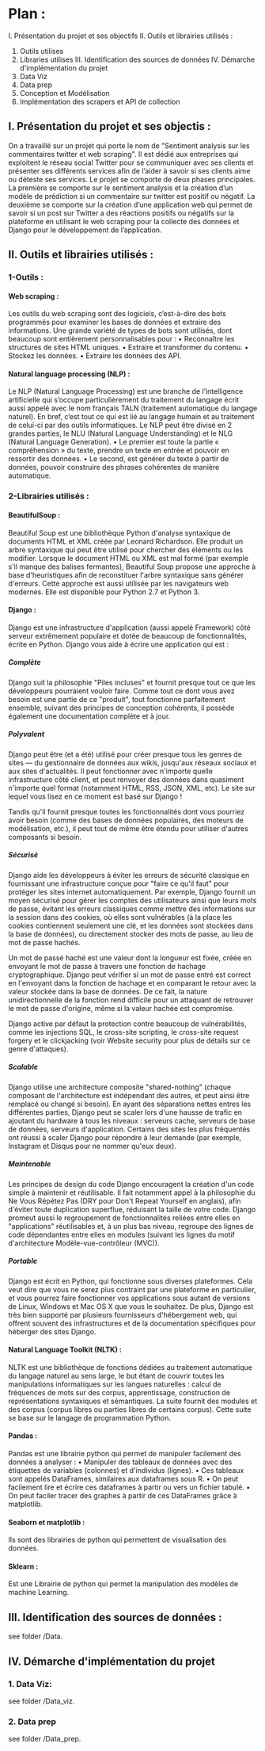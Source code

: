 # Plan :
I.	Présentation du projet et ses objectifs
II.	Outils et librairies utilisés :
1.	Outils utilises
2.	Libraries utilises
III.	Identification des sources de données
IV.	Démarche d'implémentation du projet
1.	Data Viz
2.	Data prep
3.	Conception et Modélisation 
4.	Implémentation des scrapers et API de collection


## I.	Présentation du projet et ses objectis :
On a travaillé sur un projet qui porte le nom de "Sentiment analysis sur les commentaires twitter et web scraping".
Il est dédié aux entreprises qui exploitent le réseau social Twitter pour se communiquer avec ses clients et présenter ses différents services afin de l’aider à savoir si ses clients aime ou déteste ses services.
 Le projet se comporte de deux phases principales. La première se comporte sur le sentiment analysis et la création d’un modèle de prédiction si un commentaire sur twitter est positif ou négatif.
La deuxième se comporte sur la création d’une application web qui permet de savoir si un post sur Twitter a des réactions positifs ou négatifs sur la plateforme en utilisant le web scraping pour la collecte des données et Django pour le développement de l’application.

## II.	Outils et librairies utilisés :

### 1-Outils :

#### Web scraping :
Les outils du web scraping sont des logiciels, c’est-à-dire des bots programmés pour examiner les bases de données et extraire des informations. Une grande variété de types de bots sont utilisés, dont beaucoup sont entièrement personnalisables pour :
•	Reconnaître les structures de sites HTML uniques.
•	Extraire et transformer du contenu.
•	Stockez les données.
•	Extraire les données des API.
#### Natural language processing (NLP) :
Le NLP (Natural Language Processing) est une branche de l’intelligence artificielle qui s’occupe particulièrement du traitement du langage écrit aussi appelé avec le nom français TALN (traitement automatique du langage naturel). En bref, c’est tout ce qui est lié au langage humain et au traitement de celui-ci par des outils informatiques.
Le NLP peut être divisé en 2 grandes parties, le NLU (Natural Language Understanding) et le NLG (Natural Language Generation).
•	Le premier est toute la partie « compréhension » du texte, prendre un texte en entrée et pouvoir en ressortir des données.
•	Le second, est générer du texte à partir de données, pouvoir construire des phrases cohérentes de manière automatique.

### 2-Librairies utilisés :

#### BeautifulSoup : 

Beautiful Soup est une bibliothèque Python d'analyse syntaxique de documents HTML et XML créée par Leonard Richardson. Elle produit un arbre syntaxique qui peut être utilisé pour chercher des éléments ou les modifier. Lorsque le document HTML ou XML est mal formé (par exemple s'il manque des balises fermantes), Beautiful Soup propose une approche à base d'heuristiques afin de reconstituer l'arbre syntaxique sans générer d'erreurs. Cette approche est aussi utilisée par les navigateurs web modernes. Elle est disponible pour Python 2.7 et Python 3.

#### Django :
Django est une infrastructure d'application (aussi appelé Framework) côté serveur extrêmement populaire et dotée de beaucoup de fonctionnalités, écrite en Python. 
Django vous aide à écrire une application qui est :

##### Complète

Django suit la philosophie "Piles incluses" et fournit presque tout ce que les développeurs pourraient vouloir faire. Comme tout ce dont vous avez besoin est une partie de ce "produit", tout fonctionne parfaitement ensemble, suivant des principes de conception cohérents, il possède également une documentation complète et à jour.

##### Polyvalent

Django peut être (et a été) utilisé pour créer presque tous les genres de sites — du gestionnaire de données aux wikis, jusqu'aux réseaux sociaux et aux sites d'actualités. Il peut fonctionner avec n'importe quelle infrastructure côté client, et peut renvoyer des données dans quasiment n'importe quel format (notamment HTML, RSS, JSON, XML, etc). Le site sur lequel vous lisez en ce moment est basé sur Django !

Tandis qu'il fournit presque toutes les fonctionnalités dont vous pourriez avoir besoin (comme des bases de données populaires, des moteurs de modélisation, etc.), il peut tout de même être étendu pour utiliser d'autres composants si besoin.

##### Sécurisé

Django aide les développeurs à éviter les erreurs de sécurité classique en fournissant une infrastructure conçue pour "faire ce qu'il faut" pour protéger les sites internet automatiquement. Par exemple, Django fournit un moyen sécurisé pour gérer les comptes des utilisateurs ainsi que leurs mots de passe, évitant les erreurs classiques comme mettre des informations sur la session dans des cookies, où elles sont vulnérables (à la place les cookies contiennent seulement une clé, et les données sont stockées dans la base de données), ou directement stocker des mots de passe, au lieu de mot de passe hachés.

Un mot de passé haché est une valeur dont la longueur est fixée, créée en envoyant le mot de passe à travers une fonction de hachage cryptographique. Django peut vérifier si un mot de passe entré est correct en l'envoyant dans la fonction de hachage et en comparant le retour avec la valeur stockée dans la base de données. De ce fait, la nature unidirectionnelle de la fonction rend difficile pour un attaquant de retrouver le mot de passe d'origine, même si la valeur hachée est compromise.

Django active par défaut la protection contre beaucoup de vulnérabilités, comme les injections SQL, le cross-site scripting, le cross-site request forgery et le clickjacking (voir Website security pour plus de détails sur ce genre d'attaques).

##### Scalable

Django utilise une architecture composite "shared-nothing" (chaque composant de l'architecture est indépendant des autres, et peut ainsi être remplacé ou changé si besoin). En ayant des séparations nettes entres les différentes parties, Django peut se scaler lors d'une hausse de trafic en ajoutant du hardware à tous les niveaux : serveurs cache, serveurs de base de données, serveurs d'application. Certains des sites les plus fréquentés ont réussi à scaler Django pour répondre à leur demande (par exemple, Instagram et Disqus pour ne nommer qu'eux deux).

##### Maintenable

Les principes de design du code Django encouragent la création d'un code simple à maintenir et réutilisable. Il fait notamment appel à la philosophie du Ne Vous Répétez Pas (DRY pour Don't Repeat Yourself en anglais), afin d'éviter toute duplication superflue, réduisant la taille de votre code. Django promeut aussi le regroupement de fonctionnalités reliées entre elles en "applications" réutilisables et, à un plus bas niveau, regroupe des lignes de code dépendantes entre elles en modules (suivant les lignes du motif d'architecture Modèle-vue-contrôleur (MVC)).

##### Portable

Django est écrit en Python, qui fonctionne sous diverses plateformes. Cela veut dire que vous ne serez plus contraint par une plateforme en particulier, et vous pourrez faire fonctionner vos applications sous autant de versions de Linux, Windows et Mac OS X que vous le souhaitez. De plus, Django est très bien supporté par plusieurs fournisseurs d'hébergement web, qui offrent souvent des infrastructures et de la documentation spécifiques pour héberger des sites Django.

#### Natural Language Toolkit (NLTK) :
NLTK est une bibliothèque de fonctions dédiées au traitement automatique du langage naturel au sens large, le but étant de couvrir toutes les manipulations informatiques sur les langues naturelles : calcul de fréquences de mots sur des corpus, apprentissage, construction de représentations syntaxiques et sémantiques. La suite fournit des modules et des corpus (corpus libres ou parties libres de certains corpus). Cette suite se base sur le langage de programmation Python. 

#### Pandas :
Pandas est une librairie python qui permet de manipuler facilement des données à analyser :
•	Manipuler des tableaux de données avec des étiquettes de variables (colonnes) et d'individus (lignes).
•	Ces tableaux sont appelés DataFrames, similaires aux dataframes sous R.
•	On peut facilement lire et écrire ces dataframes à partir ou vers un fichier tabulé.
•	On peut faciler tracer des graphes à partir de ces DataFrames grâce à matplotlib.

#### Seaborn et matplotlib :
Ils sont des librairies de python qui permettent de visualisation des données. 

#### Sklearn :
Est une Librairie de python qui permet la manipulation des modèles de machine Learning.

## III.	Identification des sources de données :
see folder /Data.

## IV.	Démarche d'implémentation du projet

### 1.	Data Viz:

see folder /Data_viz.

### 2.	Data prep

see folder /Data_prep.


